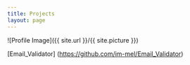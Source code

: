 ```yaml
---
title: Projects
layout: page
---
```

![Profile Image]({{ site.url }}/{{ site.picture }})

[Email_Validator] (https://github.com/im-mel/Email_Validator)



